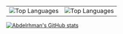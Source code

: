 <table>
  <tr>
    <td>
      <img src="https://github-readme-stats.vercel.app/api/top-langs/?username=AbdelrhmanAFayed&theme=dark&hide_border=true&include_all_commits=true&count_private=true&layout=compact" alt="Top Languages" />
    </td>
    <td>
      <img src="https://github.com/AbdelrhmanAFayed/github-readme-stats&theme=dark&hide_border=true&include_all_commits=true&count_private=true&layout=compact" alt="Top Languages" />
    </td>
  </tr>
</table>


[![Abdelrhman's GitHub stats](https://github-readme-stats.vercel.app/api?username=AbdelrhmanAFayed)](https://github.com/AbdelrhmanAFayed/github-readme-stats)
<!--
**AbdelrhmanAFayed/AbdelrhmanAFayed** is a ✨ _special_ ✨ repository because its `README.md` (this file) appears on your GitHub profile.

Here are some ideas to get you started:

- 🔭 I’m currently working on ...
- 🌱 I’m currently learning ...
- 👯 I’m looking to collaborate on ...
- 🤔 I’m looking for help with ...
- 💬 Ask me about ...
- 📫 How to reach me: ...
- 😄 Pronouns: ...
- ⚡ Fun fact: ...
-->
